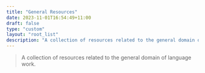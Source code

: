 ```yaml
---
title: "General Resources"
date: 2023-11-01T16:54:49+11:00
draft: false
type: "custom"
layout: "root_list"
description: "A collection of resources related to the general domain of language work."
---
```


>A collection of resources related to the general domain of language work.